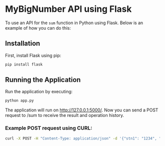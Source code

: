 # MyBigNumber API using Flask

To use an API for the `sum` function in Python using Flask. Below is an example of how you can do this:

## Installation

First, install Flask using pip:

```bash
pip install flask
```

## Running the Application

Run the application by executing:
```bash
python app.py
```

The application will run on http://127.0.0.1:5000/. Now you can send a POST request to /sum to receive the result and operation history.

### Example POST request using CURL:

```bash
curl -X POST -H "Content-Type: application/json" -d '{"stn1": "1234", "stn2": "897"}' http://127.0.0.1:5000/sum
```





